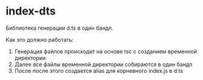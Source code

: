 # index-dts

Библиотека генерации d.ts в один бандл.

Как это должно работать:

1. Генерация файлов происходит на основе tsc с созданием временной директории
2. Далее все файлы временной директории собираются в один бандл
3. После после этого создается alias для корневного index.js в d.ts
